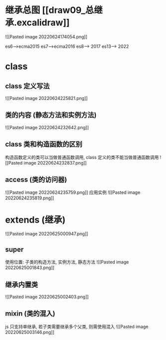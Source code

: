 # 继承总图 [[draw09_总继承.excalidraw]]
![[Pasted image 20220624174054.png]]

es6-->ecma2015
es7-->ecma2016
es8-->    2017
es13-->  2022
# class
## class 定义写法
![[Pasted image 20220624225821.png]]
## 类的内容 (静态方法和实例方法)
![[Pasted image 20220624232642.png]]

## class 类和构造函数的区别
构造函数定义的类可以当做普通函数调用, class 定义的类不能当做普通函数调用
![[Pasted image 20220624232837.png]]
## access (类的访问器)
![[Pasted image 20220624235759.png]]
应用实例
![[Pasted image 20220624235819.png]]

# extends (继承)
![[Pasted image 20220625000947.png]]

## super
使用位置: 子类的构造方法, 实例方法, 静态方法
![[Pasted image 20220625001843.png]]
## 继承内置类
![[Pasted image 20220625002403.png]]
## mixin (类的混入)
js 只支持单继承, 若子类需要继承多个父类, 则需使用混入
![[Pasted image 20220625003146.png]]
